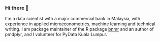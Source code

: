### Hi there 👋

I'm a data scientist with a major commercial bank in Malaysia, with experience in applied microeconometrics, machine learning and technical writing. I am package maintainer of the R package [bnmr](https://github.com/philip-khor/bnmr) and an author of pmdplyr, and I volunteer for PyData Kuala Lumpur.

<!--
**philip-khor/philip-khor** is a ✨ _special_ ✨ repository because its `README.md` (this file) appears on your GitHub profile.

Here are some ideas to get you started:

- 🔭 I’m currently working on ...
- 🌱 I’m currently learning ...
- 👯 I’m looking to collaborate on ...
- 🤔 I’m looking for help with ...
- 💬 Ask me about ...
- 📫 How to reach me: ...
- 😄 Pronouns: ...
- ⚡ Fun fact: ...
-->

